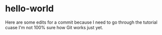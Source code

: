 # hello-world

Here are some edits for a commit because I need to go through the tutorial cuase I'm not 100% sure how Git works just yet.
